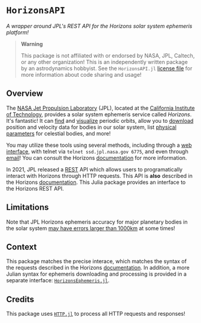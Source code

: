 # `HorizonsAPI`

_A wrapper around JPL's REST API for the Horizons solar system ephemeris
platform!_

> **Warning**
>
> This package is not affiliated with or endorsed by NASA, JPL, Caltech, or any
> other organization! This is an independently written package by an
> astrodynamics hobbyist. See the `HorizonsAPI.jl` [license file](./LICENSE) for
> more information about code sharing and usage!

## Overview

The [NASA Jet Propulsion Laboratory](https://www.jpl.nasa.gov) (JPL), located at
the [California Institute of Technology](https://www.caltech.edu), provides a
solar system ephemeris service called _Horizons_. It's fantastic! It can
[find](https://ssd.jpl.nasa.gov/tools/periodic_orbits.html) and
[visualize](https://ssd.jpl.nasa.gov/tools/orbit_diagram.html) periodic orbits,
allow you to [download](https://ssd.jpl.nasa.gov/ephem.html) position and
velocity data for bodies in our solar system, list
[physical parameters](https://ssd.jpl.nasa.gov/sats/phys_par/) for celestial
bodies, and more!

You may utilize these tools using several methods, including through a
[web interface](https://ssd.jpl.nasa.gov/horizons/app.html), with telnet via
`telnet ssd.jpl.nasa.gov 6775`, and even through
[email](horizons@ssd.jpl.nasa.gov?subject=BATCH-LONG)! You can consult the
Horizons [documentation](https://ssd.jpl.nasa.gov/horizons/manual.html) for more
information.

In 2021, JPL released a
[REST](https://www.redhat.com/en/topics/api/what-is-a-rest-api) API which allows
users to programatically interact with Horizons through HTTP requests. This API
is **also** described in the Horizons
[documentation](https://ssd-api.jpl.nasa.gov/doc/horizons.html). This Julia
package provides an interface to the Horizons REST API.

## Limitations

Note that JPL Horizons ephemeris accuracy for major planetary bodies in the
solar system
[may have errors larger than 1000km](https://ssd.jpl.nasa.gov/horizons/manual.html#limits)
at some times!

## Context

This package matches the precise interace, which matches the syntax of the
requests described in the Horizons
[documentation](https://ssd-api.jpl.nasa.gov/doc/horizons.html). In addition, a
more Julian syntax for ephemeris downloading and processing is provided in a
separate interface:
[`HorizonsEphemeris.jl`](https://github.com/JuliaAstro/HorizonsEphemeris.jl).

## Credits

This package uses [`HTTP.jl`](https://github.com/JuliaWeb/HTTP.jl) to process
all HTTP requests and responses!
